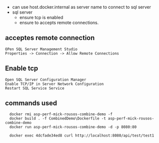 
* can use host.docker.internal as server name to connect to sql server
* sql server 
    - ensure tcp is enabled 
    - ensure to accepts remote connections.

## acceptes remote connection
    OPen SQL Server Management Studio
    Properties -> Connection -> Allow Remote Connections

 
 ## Enable tcp 
    Open SQL Server Configuration Manager
    Enable TCP/IP in Server Network Configuration
    Restart SQL Service Service

## commands used 

``` docker
  docker rmi asp-perf-mick-rousos-combine-demo -f 
  docker build . -f CombinedDemo\Dockerfile -t asp-perf-mick-rousos-combine-demo
  docker run asp-perf-mick-rousos-combine-demo -d -p 8080:80

  docker exec 4dcfade34ed8 curl http://localhost:8080/api/test/test1

``` 